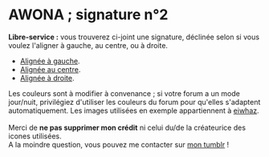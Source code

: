 # AWONA ; signature n°2
<b>Libre-service :</b> vous trouverez ci-joint une signature, déclinée selon si vous voulez l'aligner à gauche, au centre, ou à droite. 
<ul><li><a href="https://github.com/Awonaa/signatures/blob/main/signature%202/SIGNA2_gauche.html">Alignée à gauche</a>.</li>
  <li><a href="https://github.com/Awonaa/signatures/blob/main/signature%202/SIGNA2_centre.html">Alignée au centre</a>.</li>
  <li><a href="https://github.com/Awonaa/signatures/blob/main/signature%202/SIGNA2_droite.html">Alignée à droite</a>.</li></ul>

Les couleurs sont à modifier à convenance ; si votre forum a un mode jour/nuit, privilégiez d'utiliser les couleurs du forum pour qu'elles s'adaptent automatiquement. Les images utilisées en exemple appartiennent à <a href="https://eiiihwaz.tumblr.com/">eiwhaz</a>.
<br><br>Merci de <b>ne pas supprimer mon crédit</b> ni celui du/de la créateurice des icones utilisées. 
<br>A la moindre question, vous pouvez me contacter sur <a href="https://awonaa.tumblr.com/">mon tumblr</a> !
